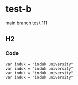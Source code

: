 # test-b

main branch test 111

## H2

###  Code
```
var induk = "induk university"
var induk = "induk university"
var induk = "induk university"
var induk = "induk university"
```
